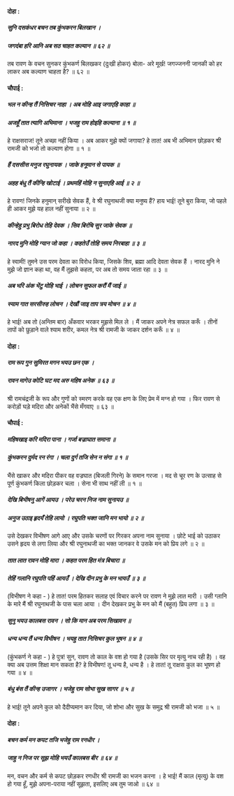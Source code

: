 #### दोहा :

##### सुनि दसकंधर बचन तब कुंभकरन बिलखान ।
##### जगदंबा हरि आनि अब सठ चाहत कल्यान ॥ ६२ ॥

तब रावण के वचन सुनकर कुंभकर्ण बिलखकर (दुःखी होकर) बोला- अरे मूर्ख! जगज्जननी जानकी को हर लाकर अब कल्याण चाहता है? ॥ ६२ ॥

#### चौपाई :

##### भल न कीन्ह तैं निसिचर नाहा । अब मोहि आइ जगाएहि काहा ॥
##### अजहूँ तात त्यागि अभिमाना । भजहु राम होइहि कल्याना ॥ १ ॥

हे राक्षसराज! तूने अच्छा नहीं किया । अब आकर मुझे क्यों जगाया? हे तात! अब भी अभिमान छोड़कर श्री रामजी को भजो तो कल्याण होगा ॥ १ ॥

##### हैं दससीस मनुज रघुनायक । जाके हनूमान से पायक ॥
##### अहह बंधु तैं कीन्हि खोटाई । प्रथमहिं मोहि न सुनाएहि आई ॥ २ ॥

हे रावण! जिनके हनुमान् सरीखे सेवक हैं, वे श्री रघुनाथजी क्या मनुष्य हैं? हाय भाई! तूने बुरा किया, जो पहले ही आकर मुझे यह हाल नहीं सुनाया ॥ २ ॥

##### कीन्हेहु प्रभु बिरोध तेहि देवक । सिव बिरंचि सुर जाके सेवक ॥
##### नारद मुनि मोहि ग्यान जो कहा । कहतेउँ तोहि समय निरबाहा ॥ ३ ॥

हे स्वामी! तुमने उस परम देवता का विरोध किया, जिसके शिव, ब्रह्मा आदि देवता सेवक हैं । नारद मुनि ने मुझे जो ज्ञान कहा था, वह मैं तुझसे कहता, पर अब तो समय जाता रहा ॥ ३ ॥

##### अब भरि अंक भेंटु मोहि भाई । लोचन सुफल करौं मैं जाई ॥
##### स्याम गात सरसीरुह लोचन । देखौं जाइ ताप त्रय मोचन ॥ ४ ॥

हे भाई! अब तो (अन्तिम बार) अँकवार भरकर मुझसे मिल ले । मैं जाकर अपने नेत्र सफल करूँ । तीनों तापों को छुड़ाने वाले श्याम शरीर, कमल नेत्र श्री रामजी के जाकर दर्शन करूँ ॥ ४ ॥

#### दोहा :

##### राम रूप गुन सुमिरत मगन भयउ छन एक ।
##### रावन मागेउ कोटि घट मद अरु महिष अनेक ॥ ६३ ॥

श्री रामचंद्रजी के रूप और गुणों को स्मरण करके वह एक क्षण के लिए प्रेम में मग्न हो गया । फिर रावण से करोड़ों घड़े मदिरा और अनेकों भैंसे मँगवाए ॥ ६३ ॥

#### चौपाई :

##### महिषखाइ करि मदिरा पाना । गर्जा बज्राघात समाना ॥
##### कुंभकरन दुर्मद रन रंगा । चला दुर्ग तजि सेन न संगा ॥ १ ॥

भैंसे खाकर और मदिरा पीकर वह वज्रघात (बिजली गिरने) के समान गरजा । मद से चूर रण के उत्साह से पूर्ण कुंभकर्ण किला छोड़कर चला । सेना भी साथ नहीं ली ॥ १ ॥

##### देखि बिभीषनु आगें आयउ । परेउ चरन निज नाम सुनायउ ॥
##### अनुज उठाइ हृदयँ तेहि लायो । रघुपति भक्त जानि मन भायो ॥ २ ॥

उसे देखकर विभीषण आगे आए और उसके चरणों पर गिरकर अपना नाम सुनाया । छोटे भाई को उठाकर उसने हृदय से लगा लिया और श्री रघुनाथजी का भक्त जानकर वे उसके मन को प्रिय लगे ॥ २ ॥

##### तात लात रावन मोहि मारा । कहत परम हित मंत्र बिचारा ॥
##### तेहिं गलानि रघुपति पहिं आयउँ । देखि दीन प्रभु के मन भायउँ ॥ ३ ॥

(विभीषण ने कहा - ) हे तात! परम हितकर सलाह एवं विचार करने पर रावण ने मुझे लात मारी । उसी ग्लानि के मारे मैं श्री रघुनाथजी के पास चला आया । दीन देखकर प्रभु के मन को मैं (बहुत) प्रिय लगा ॥ ३ ॥

##### सुनु भयउ कालबस रावन । सो कि मान अब परम सिखावन ॥
##### धन्य धन्य तैं धन्य विभीषन । भयहु तात निसिचर कुल भूषन ॥ ४ ॥

(कुंभकर्ण ने कहा - ) हे पुत्र! सुन, रावण तो काल के वश हो गया है (उसके सिर पर मृत्यु नाच रही है) । वह क्या अब उत्तम शिक्षा मान सकता है? हे विभीषण! तू धन्य है, धन्य है । हे तात! तू राक्षस कुल का भूषण हो गया ॥ ४ ॥

##### बंधु बंस तैं कीन्ह उजागर । भजेहु राम सोभा सुख सागर ॥ ५ ॥

हे भाई! तूने अपने कुल को दैदीप्यमान कर दिया, जो शोभा और सुख के समुद्र श्री रामजी को भजा ॥ ५ ॥

#### दोहा :

##### बचन कर्म मन कपट तजि भजेहु राम रनधीर ।
##### जाहु न निज पर सूझ मोहि भयउँ कालबस बीर ॥ ६४ ॥

मन, वचन और कर्म से कपट छोड़कर रणधीर श्री रामजी का भजन करना । हे भाई! मैं काल (मृत्यु) के वश हो गया हूँ, मुझे अपना-पराया नहीं सूझता, इसलिए अब तुम जाओ ॥ ६४ ॥